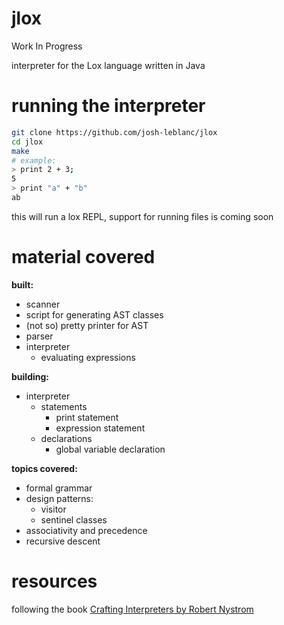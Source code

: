 # jlox
Work In Progress

interpreter for the Lox language written in Java
# running the interpreter
```bash
git clone https://github.com/josh-leblanc/jlox
cd jlox
make
# example:
> print 2 + 3;
5
> print "a" + "b"
ab
```
this will run a lox REPL, support for running files is coming soon
# material covered
__built:__
- scanner
- script for generating AST classes
- (not so) pretty printer for AST
- parser
- interpreter
    - evaluating expressions

__building:__
- interpreter
    - statements
        - print statement
        - expression statement
    - declarations
        - global variable declaration

__topics covered:__
- formal grammar
- design patterns:
    - visitor
    - sentinel classes
- associativity and precedence
- recursive descent

# resources
following the book <a href="https://craftinginterpreters.com/">Crafting Interpreters by Robert Nystrom</a>
